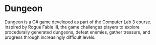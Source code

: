 # Dungeon
Dungeon is a C# game developed as part of the Computer Lab 3 course. Inspired by Rogue Fable III, the game challenges players to explore procedurally generated dungeons, defeat enemies, gather treasure, and progress through increasingly difficult levels.
